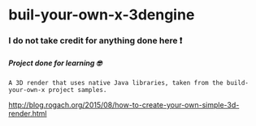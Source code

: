 # buil-your-own-x-3dengine
### I do not take credit for anything done here ❗
##### Project done for learning  🤓
```
A 3D render that uses native Java libraries, taken from the build-your-own-x project samples.
```
http://blog.rogach.org/2015/08/how-to-create-your-own-simple-3d-render.html
